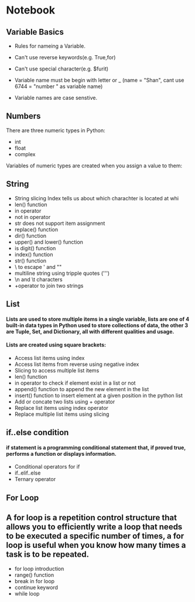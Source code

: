 # Notebook
## Variable Basics
+ Rules for nameing a Variable.

+ Can't use reverse keywords(e.g. True,for)

+ Can't use special character(e.g. $furit)

+ Variable name must be begin with letter or _ (name = "Shan", cant use 6744 = "number " as variable name)

+ Variable names are case senstive.


## Numbers
There are three numeric types in Python:
+ int
+ float
+ complex

Variables of numeric types are created when you assign a value to them:

## String
+ String slicing Index tells us about which charachter is located at whi
+ len() function 
+ in operator
+ not in operator
+ str does not support item assignment
+ replace() function
+ dir() function
+ upper() and lower() function
+ is digit() function
+ index() function
+ str() function
+ \ to escape ' and ""
+ multiline string using tripple quotes (''')
+ \n and \t characters
+ +operator to join two strings


## List
#### Lists are used to store multiple items in a single variable, lists are one of 4 built-in data types in Python used to store collections of data, the other 3 are Tuple, Set, and Dictionary, all with different qualities and usage.
#### Lists are created using square brackets:

+ Access list items using index
+ Access list items from reverse using negative index
+ Slicing to access multiple list items
+ len() function
+ in operator to check if element exist in a list or not
+ append() function to append the new element in the list
+ insert() function to insert element at a given position in the python list
+ Add or concate two lists using + operator
+ Replace list items using index operator
+ Replace multiple list items using slicing

## if..else condition
#### if statement is a programming conditional statement that, if proved true, performs a function or displays information.
+ Conditional operators for if 
+ if..elif..else 
+ Ternary operator 


## For Loop
## A for loop is a repetition control structure that allows you to efficiently write a loop that needs to be executed a specific number of times, a for loop is useful when you know how many times a task is to be repeated.
+ for loop introduction 
+ range() function 
+ break in for loop 
+ continue keyword 
+ while loop
